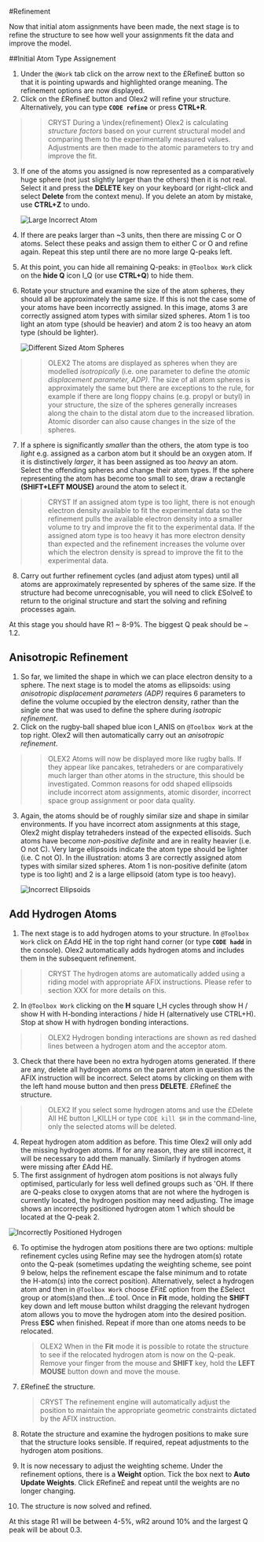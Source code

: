 #Refinement

Now that initial atom assignments have been made, the next stage is to refine the structure to see how well your assignments fit the data and improve the model.

##Initial Atom Type Assignement

1.	Under the `@Work` tab click on the arrow next to the £Refine£ button so that it is pointing upwards and highlighted orange meaning. The refinement options are now displayed. 
2.	Click on the £Refine£ button and Olex2 will refine your structure. Alternatively, you can type **`CODE refine`** or press **CTRL+R**.

>>CRYST During a \index{refinement} Olex2 is calculating _structure factors_ based on your current structural model and comparing them to the experimentally measured values. Adjustments are then made to the atomic parameters to try and improve the fit.

3.	If one of the atoms you assigned is now represented as a comparatively huge sphere (not just slightly larger than the others) then it is not real. Select it and press the **DELETE** key on your keyboard (or right-click and select **Delete** from the context menu). If you delete an atom by mistake, use **CTRL+Z** to undo.

	![Large Incorrect Atom](/images/large_incorrect_atom.png)

4.	If there are peaks larger than ~3 units, then there are missing C or O atoms. Select these peaks and assign them to either C or O and refine again. Repeat this step until there are no more large Q-peaks left. 
5.	At this point, you can hide all remaining Q-peaks: in `@Toolbox Work` click on the **hide Q** icon I_Q (or use **CTRL+Q**) to hide them.
6.	Rotate your structure and examine the size of the atom spheres, they should all be approximately the same size. If this is not the case some of your atoms have been incorrectly assigned. In this image, atoms 3 are correctly assigned atom types with similar sized spheres. Atom 1 is too light an atom type (should be heavier) and atom 2 is too heavy an atom type (should be lighter).

	![Different Sized Atom Spheres](/images/different_sized_atom_spheres.png)

>>OLEX2 The atoms are displayed as spheres when they are modelled _isotropically_ (i.e. one parameter to define the _atomic displacement parameter, ADP)_. The size of all atom spheres is approximately the same but there are exceptions to the rule, for example if there are long floppy chains (e.g. propyl or butyl) in your structure, the size of the spheres generally increases along the chain to the distal atom due to the increased libration. Atomic disorder can also cause changes in the size of the spheres.

7.	If a sphere is significantly *smaller* than the others, the atom type is too *light* e.g. assigned as a carbon atom but it should be an oxygen atom. If it is distinctively *larger*, it has been assigned as too *heavy* an atom. Select the offending spheres and change their atom types. If the sphere representing the atom has become too small to see, draw a rectangle **(SHIFT+LEFT MOUSE)** around the atom to select it. 

>>CRYST If an assigned atom type is too light, there is not enough electron density available to fit the experimental data so the refinement pulls the available electron density into a smaller volume to try and improve the fit to the experimental data. If the assigned atom type is too heavy it has more electron density than expected and the refinement increases the volume over which the electron density is spread to improve the fit to the experimental data.

8.	Carry out further refinement cycles (and adjust atom types) until all atoms are approximately represented by spheres of the same size. If the structure had become unrecognisable, you will need to click £Solve£ to return to the original structure and start the solving and refining processes again.

At this stage you should have R1 ~ 8-9%. The biggest Q peak should be ~ 1.2. 

## Anisotropic Refinement

1.	So far, we limited the shape in which we can place electron density to a sphere. The next stage is to model the atoms as ellipsoids: using *anisotropic displacement parameters (ADP)* requires 6 parameters to define the volume occupied by the electron density, rather than the single one that was used to define the sphere during *isotropic refinement*.
2.	Click on the rugby-ball shaped blue icon I_ANIS on `@Toolbox Work` at the top right. Olex2 will then automatically carry out an *anisotropic refinement*.

>>OLEX2 Atoms will now be displayed more like rugby balls. If they appear like pancakes, tetraheders or are comparatively much larger than other atoms in the structure, this should be investigated. Common reasons for odd shaped ellipsoids include incorrect atom assignments, atomic disorder, incorrect space group assignment or poor data quality.

3.	Again, the atoms should be of roughly similar size and shape in similar environments. If you have incorrect atom assignments at this stage, Olex2 might display tetraheders instead of the expected ellisoids. Such atoms have become *non-positive definite* and are in reality heavier (i.e. O not C). Very large ellipsoids indicate the atom type should be lighter (i.e. C not O). In the illustration: atoms 3 are correctly assigned atom types with similar sized spheres. Atom 1 is non-positive definite (atom type is too light) and 2 is a large ellipsoid (atom type is too heavy).

	![Incorrect Ellipsoids](/images/incorrect_ellipsoids.png)

## Add Hydrogen Atoms

1.	The next stage is to add hydrogen atoms to your structure. In `@Toolbox Work` click on £Add H£ in the top right hand corner (or type **`CODE hadd`** in the console). Olex2 automatically adds hydrogen atoms and includes them in the subsequent refinement.

>>CRYST The hydrogen atoms are automatically added using a riding model with appropriate AFIX instructions. Please refer to section XXX for more details on this.

2.	In `@Toolbox Work` clicking on the **H** square I_H cycles through show H / show H with H-bonding interactions / hide H (alternatively use CTRL+H). Stop at show H with hydrogen bonding interactions.

>>OLEX2 Hydrogen bonding interactions are shown as red dashed lines between a hydrogen atom and the acceptor atom. 

3.	Check that there have been no extra hydrogen atoms generated. If there are any, delete all hydrogen atoms on the parent atom in question as the AFIX instruction will be incorrect. Select atoms by clicking on them with the left hand mouse button and then press **DELETE**. £Refine£ the structure.
	
>>OLEX2 If you select some hydrogen atoms and use the £Delete All H£ button I_KILLH  or type `CODE kill $H` in the command-line, only the selected atoms will be deleted. 

4.	Repeat hydrogen atom addition as before. This time Olex2 will only add the missing hydrogen atoms. If for any reason, they are still incorrect, it will be necessary to add them manually. Similarly if hydrogen atoms were missing after £Add H£. 
5.	The first assignment of hydrogen atom positions is not always fully optimised, particularly for less well defined groups such as 'OH. If there are Q-peaks close to oxygen atoms that are not where the hydrogen is currently located, the hydrogen position may need adjusting. The image shows an incorrectly positioned hydrogen atom 1 which should be located at the Q-peak 2.

![Incorrectly Positioned Hydrogen](/images/Incorrectly_positioned_hydrogen.png)

6.	To optimise the hydrogen atom positions there are two options: multiple refinement cycles using Refine may see the hydrogen atom(s) rotate onto the Q-peak (sometimes updating the weighting scheme, see point 9 below, helps the refinement escape the false minimum and to rotate the H-atom(s) into the correct position). Alternatively, select a hydrogen atom and then in `@Toolbox Work` choose £Fit£ option from the £Select group or atom(s)and then...£ tool. Once in **Fit** mode, holding the **SHIFT** key down and left mouse button whilst dragging the relevant hydrogen atom allows you to move the hydrogen atom into the desired position. Press **ESC** when finished. Repeat if more than one atoms needs to be relocated.

	>OLEX2 When in the **Fit** mode it is possible to rotate the structure to see if the relocated hydrogen atom is now on the Q-peak. Remove your finger from the mouse and **SHIFT** key, hold the **LEFT MOUSE** button down and move the mouse.

7.	£Refine£ the structure.

	>CRYST The refinement engine will automatically adjust the position to maintain the appropriate geometric constraints dictated by the AFIX instruction.

8.	Rotate the structure and examine the hydrogen positions to make sure that the structure looks sensible. If required, repeat adjustments to the hydrogen atom positions. 
9.	It is now necessary to adjust the weighting scheme. Under the refinement options, there is a **Weight** option. Tick the box next to **Auto Update Weights**. Click £Refine£ and repeat until the weights are no longer changing.
10.	The structure is now solved and refined.

At this stage R1 will be between 4-5%, wR2 around 10% and the largest Q peak will be about 0.3.
